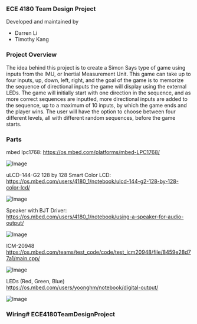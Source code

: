 ### ECE 4180 Team Design Project 

Developed and maintained by

- Darren Li
- Timothy Kang
### Project Overview
The idea behind this project is to create a Simon Says type of game using inputs from the IMU, or Inertial Measurement Unit. This game can take up to four inputs, up, down, left, right, and the goal of the game is to memorize the sequence of directional inputs the game will display using the external LEDs. The game will initially start with one direction in the sequence, and as more correct sequences are inputted, more directional inputs are added to the sequence, up to a maximum of 10 inputs, by which the game ends and the player wins. The user will have the option to choose between four different levels, all with different random sequences, before the game starts.
### Parts
mbed lpc1768: https://os.mbed.com/platforms/mbed-LPC1768/

![Image](https://github.com/users/daray21/projects/1/assets/77138061/a9e9f01e-428b-4b46-b231-f9da3a962f5f)

uLCD-144-G2 128 by 128 Smart Color LCD: https://os.mbed.com/users/4180_1/notebook/ulcd-144-g2-128-by-128-color-lcd/

![Image](https://github.com/users/daray21/projects/1/assets/77138061/caf1a7b9-6b6f-4422-b28b-1b5b3ff21da4)

Speaker with BJT Driver: https://os.mbed.com/users/4180_1/notebook/using-a-speaker-for-audio-output/

![Image](https://github.com/users/daray21/projects/1/assets/77138061/4aa16148-5e23-4402-a695-98c5f1c59997)

ICM-20948 https://os.mbed.com/teams/test_code/code/test_icm20948/file/8459e28d77a1/main.cpp/

![Image](https://github.com/users/daray21/projects/1/assets/77138061/0d6fc182-16c4-4ead-96e4-7f8126921a95)

LEDs (Red, Green, Blue) https://os.mbed.com/users/yoonghm/notebook/digital-output/

![Image](https://github.com/users/daray21/projects/1/assets/77138061/4b791bed-8995-48d0-935c-488b48bb957a)

### Wiring# ECE4180TeamDesignProject
